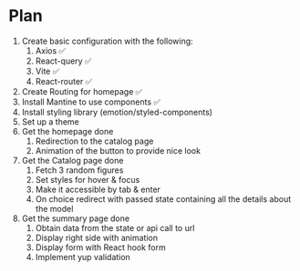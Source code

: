 # Plan

1. Create basic configuration with the following:
   1. Axios ✅
   2. React-query ✅
   3. Vite ✅
   4. React-router ✅
2. Create Routing for homepage ✅
3. Install Mantine to use components ✅
4. Install styling library (emotion/styled-components)
5. Set up a theme
6. Get the homepage done
   1. Redirection to the catalog page
   2. Animation of the button to provide nice look
7. Get the Catalog page done
   1. Fetch 3 random figures
   2. Set styles for hover & focus
   3. Make it accessible by tab & enter
   4. On choice redirect with passed state containing all the details about the model
8. Get the summary page done
   1. Obtain data from the state or api call to url
   2. Display right side with animation
   3. Display form with React hook form
   4. Implement yup validation